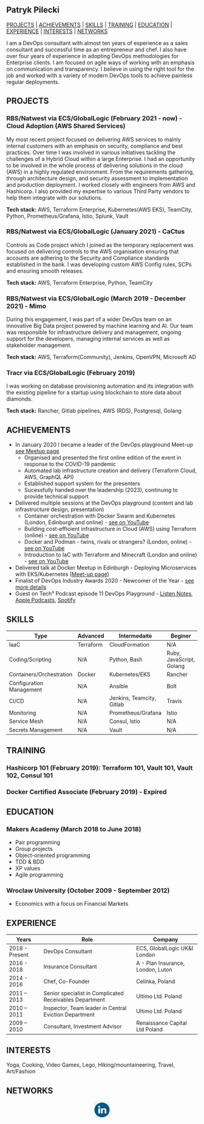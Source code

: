 ## Patryk Pilecki

[PROJECTS](#projects) | [ACHIEVEMENTS](#achievements)  | [SKILLS](#skills) | [TRAINING](#training) | [EDUCATION](#education) | [EXPERIENCE](#experience) | [INTERESTS](#interests) | [NETWORKS](#networks)

I am a DevOps consultant with almost ten years of experience as a sales consultant and successful time as an entrepreneur and chef. I also have over four years of experience in adopting DevOps methodologies for Enterprise clients. I am focused on agile ways of working with an emphasis on communication and transparency. I believe in using the right tool for the job and worked with a variety of modern DevOps tools to achieve painless regular deployments.

## PROJECTS
### <b>RBS/Natwest via ECS/GlobalLogic (February 2021 - now) - Cloud Adoption (AWS Shared Services) </b>
My most recent project focused on delivering AWS services to mainly internal customers with an emphasis on security, compliance and best practices. Over time I was involved in various initiatives tackling the challenges of a Hybrid Cloud within a large Enterprise. I had an opportunity to be involved in the whole process of delivering solutions in the cloud (AWS) in a highly regulated environment. From the requirements gathering, through architecture design, and security assessment to implementation and production deployment. I worked closely with engineers from AWS and Hashicorp. I also provided my expertise to various Third Party vendors to help them integrate with our solutions.

<b>Tech stack:</b> AWS, Terraform Enterprise, Kubernetes(AWS EKS), TeamCity, Python, Prometheus/Grafana, Istio, Splunk, Vault

### <b>RBS/Natwest via ECS/GlobalLogic (January 2021) - CaCtus </b>
Controls as Code project which I joined as the temporary replacement was focused on delivering controls to the AWS organisation ensuring that accounts are adhering to the Security and Compliance standards established in the bank. I was developing custom AWS Config rules, SCPs and ensuring smooth releases.

<b>Tech stack:</b> AWS, Terraform Enterprise, Python, TeamCity

### <b>RBS/Natwest via ECS/GlobalLogic (March 2019 - December 2021) - Mimo </b>
During this engagement, I was part of a wider DevOps team on an innovative Big Data project powered by machine learning and AI. Our team was responsible for infrastructure delivery and management, ongoing support for the developers, managing internal services as well as stakeholder management.

<b>Tech stack:</b> AWS, Terraform(Community), Jenkins, OpenVPN, Microsoft AD

### <b>Tracr via ECS/GlobalLogic (February 2019) </b>
I was working on database provisioning automation and its integration with the existing pipeline for a startup using blockchain to store data about diamonds.

<b>Tech stack:</b> Rancher, Gitlab pipelines, AWS (RDS), Postgresql, Golang   

## ACHIEVEMENTS
- In January 2020 I became a leader of the DevOps playground Meet-up [see Meetup page](https://www.meetup.com/devopsplayground/)
    - Organised and presented the first online edition of the event in response to the COVID-19 pandemic
    - Automated lab infrastructure creation and delivery (Terraform Cloud, AWS, GraphQL API)
    - Established support system for the presenters
    - Sucessfully handed over the leadership (2023), continuing to provide technical support
- Delivered multiple sessions at the DevOps playground (content and lab infrastructure design, presentation)
    - Container orchestration with Docker Swarm and Kubernetes (London, Edinburgh and online) - [see on YouTube](https://youtu.be/Sl41rad13g8)
    - Building cost-efficient infrastructure in Cloud (AWS) using Terraform (online) - [see on YouTube](https://youtu.be/nSemXbd8TQk)
    - Docker and Podman - twins, rivals or strangers? (London, online) - [see on YouTube](https://youtu.be/4kyubEhGnNY)
    - Introduction to IaC with Terraform and Minecraft (London and online) - [see on YouTube](https://youtu.be/aLJVcwOS9dM)
- Delivered talk at Docker Meetup in Edinburgh - Deploying Microservices with EKS/Kubernetes ([Meet-up page](https://www.meetup.com/docker-edinburgh/events/264781102/))
- Finalist of DevOps Industry Awards 2020 - Newcomer of the Year - [see more details](https://www.devopsonline.co.uk/the-devops-industry-awards/finalists/)
- Guest on Tech³ Podcast episode 11 DevOps Playground - [Listen Notes](https://lnns.co/J2shrU9eo3G), [Apple Podcasts](https://podcasts.apple.com/us/podcast/ep-11-the-devops-playground/id1500588456?i=1000529321234), [Spotify](https://open.spotify.com/episode/1fqb2Tb9fwAnQgRRfNocRY?si=JhNT8TfMSdKKfl6UIcuNAg)

## SKILLS
<center>

| Type | Advanced | Intermedaite | Beginer |
|------------------- |-------------|-------------|-------------|
| IaaC | Terraform | CloudFormation | N/A |
| Coding/Scripting | N/A | Python, Bash | Ruby, JavaScript, Golang
| Containers/Orchestration | Docker | Kubernetes/EKS | Rancher |
| Configuration Management | N/A | Ansible | Bolt |
| CI/CD | N/A | Jenkins, Teamcity, Gitlab | Travis |
| Monitoring | N/A | Prometheus/Grafana | Istio |
| Service Mesh | N/A | Consul, Istio | N/A |
| Secrets Management | N/A | Vault | N/A |


</center>

## TRAINING

### Hashicorp 101 (February 2019): Terraform 101, Vault 101, Vault 102, Consul 101

### Docker Certified Associate (February 2019) - Expired

## EDUCATION

### Makers Academy (March 2018 to June 2018)

- Pair programming
- Group projects
- Object-oriented programming
- TDD & BDD
- XP values
- Agile programming


### Wroclaw University (October 2009 - September 2012)

- Economics with a focus on Financial Markets

## EXPERIENCE
<center>

| Years | Role | Company |
|------ |------------------------------|-------------|
|2018 - Present | DevOps Consultant | ECS, GlobalLogic UK&I London
|2016 - 2018 | Insurance Consultant | A - Plan Insurance, London, Luton
|2014 - 2016 | Chef, Co-Founder | Celinka, Poland
|2011 – 2013| Senior specialist in Complicated Receivables Department | Ultimo Ltd. Poland|
|2010 – 2011| Inspector, Team leader in Central Eviction Department | Ultimo Ltd. Poland
|2009 – 2010| Consultant, Investment Advisor |Renaissance Capital Ltd Poland|

</center>

## INTERESTS

Yoga, Cooking, Video Games, Lego, Hiking/mountaineering, Travel, Art/Fashion

## NETWORKS
<p align="center">
<a href="https://www.linkedin.com/in/pil3q/">
<img src="./img/linkedin.png" alt="linkedin" hspace="50" height="42" width="42"></a>
</p>
